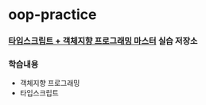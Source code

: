# oop-practice

### [타입스크립트 + 객체지향 프로그래밍 마스터](https://academy.dream-coding.com/courses/typescript#) 실습 저장소

### 학습내용

* 객체지향 프로그래밍
* 타입스크립트
